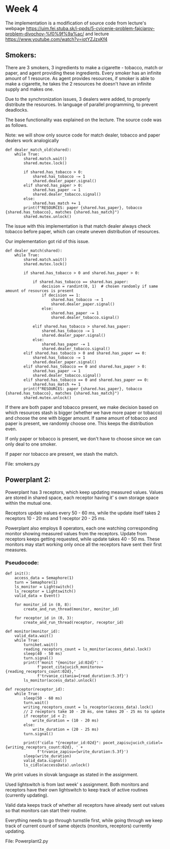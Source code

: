 # Week 4

The implementation is a modification of source code from lecture's webpage https://uim.fei.stuba.sk/i-ppds/5-cvicenie-problem-fajciarov-problem-divochov-%f0%9f%9a%ac/ and lecture https://www.youtube.com/watch?v=iotYZJzxKf4

## Smokers:

There are 3 smokers, 3 ingredients to make a cigarette - tobacco, match or paper, and agent providing these ingredients. Every smoker has an infinite amount of 1 resource. As agent provides resources, if smoker is able to make a cigarette, he takes the 2 resources he doesn't have an infinite supply and makes one.

Due to the synchronization issues, 3 dealers were added, to properly distribute the resources. In language of parallel programming, to prevent deadlocks.

The base functionality was explained on the lecture. The source code was as follows.

Note: we will show only source code for match dealer, tobacco and paper dealers work analogically

```
def dealer_match_old(shared):
    while True:
        shared.match.wait()
        shared.mutex.lock()

        if shared.has_tobacco > 0:
            shared.has_tobacco -= 1
            shared.dealer_paper.signal()
        elif shared.has_paper > 0:
            shared.has_paper -= 1
            shared.dealer_tobacco.signal()
        else:
            shared.has_match += 1
        print(f"RESOURCES: paper {shared.has_paper}, tobacco {shared.has_tobacco}, matches {shared.has_match}")
        shared.mutex.unlock()
```

The issue with this implementation is that match dealer always check tobacco before paper, which can create uneven distribution of resources.

Our implementation got rid of this issue.

```
def dealer_match(shared):
    while True:
        shared.match.wait()
        shared.mutex.lock()

        if shared.has_tobacco > 0 and shared.has_paper > 0:

            if shared.has_tobacco == shared.has_paper:
                decision = randint(0, 1)  # chosen randomly if same amount of resources is present
                if decision == 1:
                    shared.has_tobacco -= 1
                    shared.dealer_paper.signal()
                else:
                    shared.has_paper -= 1
                    shared.dealer_tobacco.signal()

            elif shared.has_tobacco > shared.has_paper:
                shared.has_tobacco -= 1
                shared.dealer_paper.signal()
            else:
                shared.has_paper -= 1
                shared.dealer_tobacco.signal()
        elif shared.has_tobacco > 0 and shared.has_paper == 0:
            shared.has_tobacco -= 1
            shared.dealer_paper.signal()
        elif shared.has_tobacco == 0 and shared.has_paper > 0:
            shared.has_paper -= 1
            shared.dealer_tobacco.signal()
        elif shared.has_tobacco == 0 and shared.has_paper == 0:
            shared.has_match += 1
        print(f"RESOURCES: paper {shared.has_paper}, tobacco {shared.has_tobacco}, matches {shared.has_match}")
        shared.mutex.unlock()
```
If there are both paper and tobacco present, we make decision based on which resources stash is bigger (whether we have more paper or tobacco) and choose the one with bigger amount. If same amount of tobacco and paper is present, we randomly choose one. This keeps the distribution even.

If only paper or tobacco is present, we don't have to choose since we can only deal to one smoker.

If paper nor tobacco are present, we stash the match.

File: smokers.py

## Powerplant 2:

Powerplant has 3 receptors, which keep updating measured values. Values are stored in shared space, each receptor having it' s own storage space within the mutual one.

Receptors update values every 50 - 60 ms, while the update itself takes 2 receptors 10 - 20 ms and 1 receptor 20 - 25 ms.

Powerplant also employs 8 operators, each one watching corresponding monitor showing measured values from the receptors. Update from receptors keeps getting requested, while update takes 40 - 50 ms. These monitors may start working only once all the receptors have sent their first measures.

### Pseudocode:

```
def init():
    access_data = Semaphore(1)
    turn = Semaphore(1)
    ls_monitor = Lightswitch()
    ls_receptor = Lightswitch()
    valid_data = Event()

    for monitor_id in (0, 8):
        create_and_run_thread(monitor, monitor_id)

    for receptor_id in (0, 3):
        create_and_run_thread(receptor, receptor_id)

def monitor(monitor_id):
    valid_data.wait()
    while True:
        turniket.wait()
        reading_receptors_count = ls_monitor(access_data).lock()
        sleep(40 - 50 ms)
        turn.signal()
        print(f'monit "{monitor_id:02d}": '
              f'pocet_citajucich_monitorov={reading_receptors_count:02d},'
              f'trvanie_citania={read_duration:5.3f}')
        ls_monitor(access_data).unlock()

def receptor(receptor_id):
    while True:
        sleep(50 - 60 ms)
        turn.wait()
        writing_receptors_count = ls_receptor(access_data).lock()
        // 2 receptors take 10 - 20 ms, one takes 20 - 25 ms to update
        if receptor_id < 2:
            write_duration = (10 - 20 ms)
        else:
            write_duration = (20 - 25 ms)
        turn.signal()
        
        print(f'cidlo "{receptor_id:02d}": pocet_zapisujucich_cidiel={writing_receptors_count:02d}, ' +
              f'trvanie_zapisu={write_duration:5.3f}')        
        sleep(write_duration)
        valid_data.signal()
        ls_cidlo(accessData).unlock()
```
We print values in slovak language as stated in the assignment.

Used lightswitch is from last week' s assignment. Both monitors and receptors have their own lightswitch to keep track of active routines (currently updating).

Valid data keeps track of whether all receptors have already sent out values so that monitors can start their routine.

Everything needs to go through turnstile first, while going through we keep track of current count of same objects (monitors, receptors) currently updating.

File: Powerplant2.py